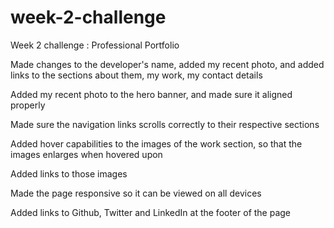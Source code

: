 # week-2-challenge
Week 2 challenge : Professional Portfolio 

Made changes to the developer's name, added my recent photo, and added links to the sections about them, my work, my contact details

Added my recent photo to the hero banner, and made sure it aligned properly

Made sure the navigation links scrolls correctly to their respective sections 

Added hover capabilities to the images of the work section, so that the images enlarges when hovered upon

Added links to those images

Made the page responsive so it can be viewed on all devices

Added links to Github, Twitter and LinkedIn at the footer of the page